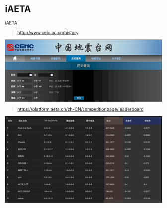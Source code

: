 # iAETA
iAETA

>
> http://www.ceic.ac.cn/history
>
<img src="data/logo.png" width="900px">

>
> https://platform.aeta.cn/zh-CN/competitionpage/leaderboard
> 
<img src="data/rank.png" width="900px">
